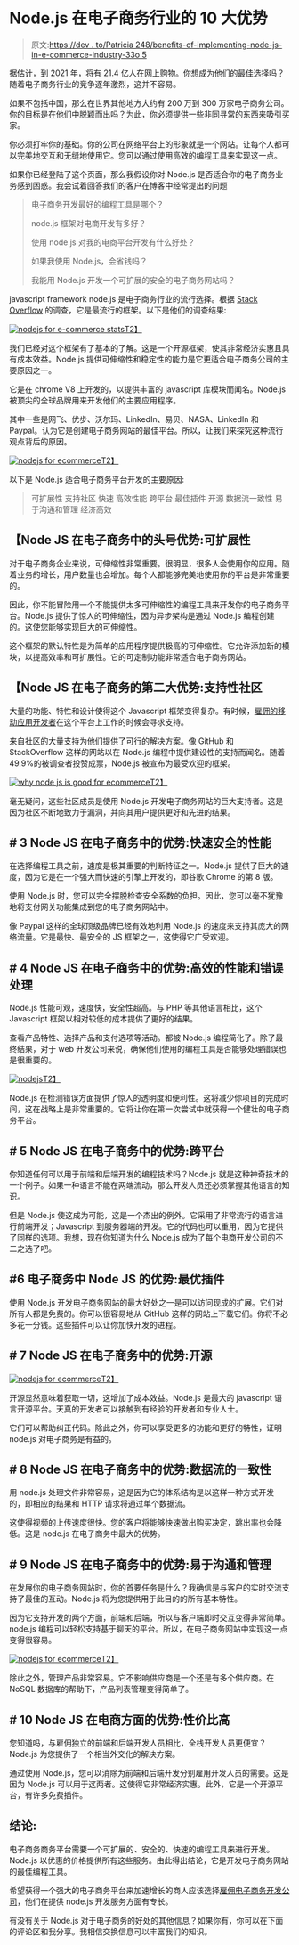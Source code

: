# Node.js 在电子商务行业的 10 大优势

> 原文:[https://dev . to/Patricia 248/benefits-of-implementing-node-js-in-e-commerce-industry-33o 5](https://dev.to/patricia248/benefits-of-implementing-node-js-in-e-commerce-industry-33o5)

据估计，到 2021 年，将有 21.4 亿人在网上购物。你想成为他们的最佳选择吗？随着电子商务行业的竞争逐年激烈，这并不容易。

如果不包括中国，那么在世界其他地方大约有 200 万到 300 万家电子商务公司。你的目标是在他们中脱颖而出吗？为此，你必须提供一些非同寻常的东西来吸引买家。

你必须打牢你的基础。你的公司在网络平台上的形象就是一个网站。让每个人都可以完美地交互和无缝地使用它。您可以通过使用高效的编程工具来实现这一点。

如果你已经登陆了这个页面，那么我假设你对 Node.js 是否适合你的电子商务业务感到困惑。我会试着回答我们的客户在博客中经常提出的问题

> 电子商务开发最好的编程工具是哪个？
> 
> node.js 框架对电商开发有多好？
> 
> 使用 node.js 对我的电商平台开发有什么好处？
> 
> 如果我使用 Node.js，会省钱吗？
> 
> 我能用 Node.js 开发一个可扩展的安全的电子商务网站吗？

javascript framework node.js 是电子商务行业的流行选择。根据 [Stack Overflow](https://insights.stackoverflow.com/survey/2018#technology-frameworks-libraries-and-tools) 的调查，它是最流行的框架。以下是他们的调查结果:

[![nodejs for e-commerce stats ](../Images/94a6aceb088ecc243f49c255e9698477.png)T2】](https://res.cloudinary.com/practicaldev/image/fetch/s--gbvyTKl3--/c_limit%2Cf_auto%2Cfl_progressive%2Cq_auto%2Cw_880/https://lh6.googleusercontent.com/RR3WQfgB2jF3OXTwyb7FmbR0FlFagjd4Nm2w-VPqHEOqCTXZtNLwCdawJNa6zTXLM53OJ1k6T09eQfNhVjW_522GVd_cMojVz5rUtO2K)

我们已经对这个框架有了基本的了解。这是一个开源框架，使其非常经济实惠且具有成本效益。Node.js 提供可伸缩性和稳定性的能力是它更适合电子商务公司的主要原因之一。

它是在 chrome V8 上开发的，以提供丰富的 javascript 库模块而闻名。Node.js 被顶尖的全球品牌用来开发他们的主要应用程序。

其中一些是网飞、优步、沃尔玛、LinkedIn、易贝、NASA、LinkedIn 和 Paypal。认为它是创建电子商务网站的最佳平台。所以，让我们来探究这种流行观点背后的原因。

[![nodejs for ecommerce](../Images/6865559ce8e5f20486039afa427e7169.png)T2】](https://res.cloudinary.com/practicaldev/image/fetch/s--gzyJ3k4A--/c_limit%2Cf_auto%2Cfl_progressive%2Cq_auto%2Cw_880/https://lh3.googleusercontent.com/I7Tm71AwOH5y4kSKKIaRP57EDFj_lQ2P1hV321I2wZXsgpVZYJOdbYPsnA5mCTlTgn3XCq6gENMm3jEIbH-mYHeyq_UC9qF0ks30wBg4)

以下是 Node.js 适合电子商务平台开发的主要原因:

> 可扩展性
> 支持社区
> 快速
> 高效性能
> 跨平台
> 最佳插件
> 开源
> 数据流一致性
> 易于沟通和管理
> 经济高效

## **【Node JS 在电子商务中的头号优势:可扩展性**

对于电子商务企业来说，可伸缩性非常重要。很明显，很多人会使用你的应用。随着业务的增长，用户数量也会增加。每个人都能够完美地使用你的平台是非常重要的。

因此，你不能冒险用一个不能提供太多可伸缩性的编程工具来开发你的电子商务平台。Node.js 提供了惊人的可伸缩性，因为异步架构是通过 Node.js 编程创建的。这使您能够实现巨大的可伸缩性。

这个框架的默认特性是为简单的应用程序提供极高的可伸缩性。它允许添加新的模块，以提高效率和可扩展性。它的可定制功能非常适合电子商务网站。

## **【Node JS 在电子商务的第二大优势:支持性社区**

大量的功能、特性和设计使得这个 Javascript 框架变得复杂。有时候，[雇佣的移动应用开发者](https://www.pixelcrayons.com/hire-mobile-app-developers?utm_source=Dev.toshi&utm_medium=shivangi&utm_campaign=10%20Top%20Advantages%20of%20Node.js%20in%20eCommerce%20Industry)在这个平台上工作的时候会寻求支持。

来自社区的大量支持为他们提供了可行的解决方案。像 GitHub 和 StackOverflow 这样的网站以在 Node.js 编程中提供建设性的支持而闻名。随着 49.9%的被调查者投赞成票，Node.js 被宣布为最受欢迎的框架。

[![why node js is good for ecommerce](../Images/b50ed7df018a076e8945054712de9340.png)T2】](https://res.cloudinary.com/practicaldev/image/fetch/s--s97WItAh--/c_limit%2Cf_auto%2Cfl_progressive%2Cq_auto%2Cw_880/https://lh4.googleusercontent.com/adpfupfbRrOshp_1NVqbTcaBqVD3K1z3ai0E0lKdBylFXWJGmcd36fTJXluTLFb5Wt5mYVamxilafJ3ebgMsB4F9jNvSeDPgSUh_BRpZGePrFh-qv5XqJ0FjJ83dDv8SOUt67xaY)

毫无疑问，这些社区成员是使用 Node.js 开发电子商务网站的巨大支持者。这是因为社区不断地致力于漏洞，并向其用户提供更好和先进的结果。

## **# 3 Node JS 在电子商务中的优势:快速安全的性能**

在选择编程工具之前，速度是极其重要的判断特征之一。Node.js 提供了巨大的速度，因为它是在一个强大而快速的引擎上开发的，即谷歌 Chrome 的第 8 版。

使用 Node.js 时，您可以完全摆脱检查安全系数的负担。因此，您可以毫不犹豫地将支付网关功能集成到您的电子商务网站中。

像 Paypal 这样的全球顶级品牌已经有效地利用 Node.js 的速度来支持其庞大的网络流量。它是最快、最安全的 JS 框架之一，这使得它广受欢迎。

## **# 4 Node JS 在电子商务中的优势:高效的性能和错误处理**

Node.js 性能可观，速度快，安全性超高。与 PHP 等其他语言相比，这个 Javascript 框架以相对较低的成本提供了更好的结果。

查看产品特性、选择产品和支付选项等活动。都被 Node.js 编程简化了。除了最终结果，对于 web 开发公司来说，确保他们使用的编程工具是否能够处理错误也是很重要的。

[![nodejs](../Images/5547cad76ac764240d5a200d7d73322b.png)T2】](https://res.cloudinary.com/practicaldev/image/fetch/s--N1XsDEDO--/c_limit%2Cf_auto%2Cfl_progressive%2Cq_auto%2Cw_880/https://lh3.googleusercontent.com/jwjqy_-jzwPNNzDCTohaK9LRduosV5qNfISO2KVmK0d0TpyvCUTNXAVvRQ1eZWmhu8Rzn2eT_07oXJyWciqAlIzp4hh-H9fppW-qDwzE)

Node.js 在检测错误方面提供了惊人的透明度和便利性。这将减少你项目的完成时间，这在战略上是非常重要的。它将让你在第一次尝试中就获得一个健壮的电子商务平台。

## **# 5 Node JS 在电子商务中的优势:跨平台**

你知道任何可以用于前端和后端开发的编程技术吗？Node.js 就是这种神奇技术的一个例子。如果一种语言不能在两端流动，那么开发人员还必须掌握其他语言的知识。

但是 Node.js 使这成为可能，这是一个杰出的例外。它采用了非常流行的语言进行前端开发；Javascript 到服务器端的开发。它的代码也可以重用，因为它提供了同样的选项。我想，现在你知道为什么 Node.js 成为了每个电商开发公司的不二之选了吧。

## [](#6-advantage-of-node-js-in-ecommerce-optimum-plugins)**#6 电子商务中 Node JS 的优势:最优插件**

使用 Node.js 开发电子商务网站的最大好处之一是可以访问现成的扩展。它们对所有人都是免费的。你可以很容易地从 GitHub 这样的网站上下载它们。你将不必多花一分钱。这些插件可以让你加快开发的进程。

## **# 7 Node JS 在电子商务中的优势:开源**

[![nodejs for ecommerce](../Images/14391b1783ef75cd172b85f5723a0c0a.png)T2】](https://res.cloudinary.com/practicaldev/image/fetch/s--NE5Lv0XH--/c_limit%2Cf_auto%2Cfl_progressive%2Cq_auto%2Cw_880/https://lh5.googleusercontent.com/DVFrsESgKR-b95VnERO7MenDWeJuVpGcSQLhjQ1HUQS4o7Nj3lSr5uWIwsKPYH3valYC_2vGdlqf67cGnDLi-VhWEOwKAv8QUY9GNuM)

开源显然意味着获取一切，这增加了成本效益。Node.js 是最大的 javascript 语言开源平台。天真的开发者可以接触到有经验的开发者和专业人士。

它们可以帮助纠正代码。除此之外，你可以享受更多的功能和更好的特性，证明 node.js 对电子商务是有益的。

## **# 8 Node JS 在电子商务中的优势:数据流的一致性**

用 node.js 处理文件非常容易，这是因为它的体系结构是以这样一种方式开发的，即相应的结果和 HTTP 请求将通过单个数据流。

这使得视频的上传速度很快。您的客户将能够快速做出购买决定，跳出率也会降低。这是 node.js 在电子商务中最大的优势。

## **# 9 Node JS 在电子商务中的优势:易于沟通和管理**

在发展你的电子商务网站时，你的首要任务是什么？我确信是与客户的实时交流支持了最佳的互动。Node.js 将为您提供用于此目的的所有基本特性。

因为它支持开发的两个方面，前端和后端，所以与客户端即时交互变得非常简单。node.js 编程可以轻松支持基于聊天的平台。所以，在电子商务网站中实现这一点变得很容易。

[![nodejs for ecommerce](../Images/e6285dafc5766de4bf86332018262448.png)T2】](https://res.cloudinary.com/practicaldev/image/fetch/s--8palxhLN--/c_limit%2Cf_auto%2Cfl_progressive%2Cq_auto%2Cw_880/https://lh5.googleusercontent.com/TLiD4GLHE7VRhMixZF1qvMmta9tRlzRfQ2UfzBYClKAyQOI135bXsC5Lusndu4LDsmLN00SGZgis2f72qpGi4E756mEE-ELkmb7T7dYp)

除此之外，管理产品非常容易。它不影响供应商是一个还是有多个供应商。在 NoSQL 数据库的帮助下，产品列表管理变得简单了。

## **# 10 Node JS 在电商方面的优势:性价比高**

您知道吗，与雇佣独立的前端和后端开发人员相比，全栈开发人员更便宜？Node.js 为您提供了一个相当外交化的解决方案。

通过使用 Node.js，您可以消除为前端和后端开发分别雇用开发人员的需要。这是因为 Node.js 可以用于这两者。这使得它非常经济实惠。此外，它是一个开源平台，有许多免费插件。

## [](#conclusion)**结论:**

电子商务商务平台需要一个可扩展的、安全的、快速的编程工具来进行开发。Node.js 以优惠的价格提供所有这些服务。由此得出结论，它是开发电子商务网站的最佳编程工具。

希望获得一个强大的电子商务平台来加速增长的商人应该选择[雇佣电子商务开发公司](https://www.pixelcrayons.com/ecommerce-development/?utm_source=Dev.toshi&utm_medium=shivangi&utm_campaign=10%20Top%20Advantages%20of%20Node.js%20in%20eCommerce%20Industry)，他们在提供 node.js 开发服务方面有专长。

有没有关于 Node.js 对于电子商务的好处的其他信息？如果你有，你可以在下面的评论区和我分享。我相信交换信息可以丰富我们的知识。